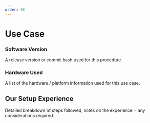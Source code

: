 ```yaml
---
order: 98
---
```


# Use Case

### Software Version

A release version or commit hash used for this procedure.

### Hardware Used

A list of the hardware / platform information used for this use case. 

## Our Setup Experience

Detailed breakdown of steps followed, notes on the experience + any considerations required.
